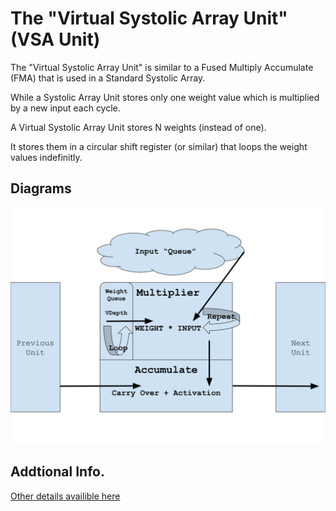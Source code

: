 
# The "Virtual Systolic Array Unit" (VSA Unit)

The "Virtual Systolic Array Unit" is similar to a Fused Multiply Accumulate (FMA) that is used in a Standard Systolic Array.

While a Systolic Array Unit stores only one weight value which is multiplied by a new input each cycle. 

A Virtual Systolic Array Unit stores N weights (instead of one). 

It stores them in a circular shift register (or similar) that loops the weight values indefinitly.

## Diagrams

![alt text](https://github.com/Raukk/TensorAsic/blob/master/VSA%20Unit%20Diagram.svg "SVG of the VSA Unit")


## Addtional Info.

[Other details availible here](https://github.com/Raukk/TensorAsic/blob/master/SolvingWeaknesses.md)



